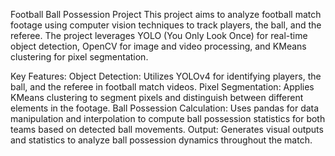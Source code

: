 Football Ball Possession Project
This project aims to analyze football match footage using computer vision techniques to track players, the ball, and the referee. The project leverages YOLO (You Only Look Once) for real-time object detection, OpenCV for image and video processing, and KMeans clustering for pixel segmentation.

Key Features:
Object Detection: Utilizes YOLOv4 for identifying players, the ball, and the referee in football match videos.
Pixel Segmentation: Applies KMeans clustering to segment pixels and distinguish between different elements in the footage.
Ball Possession Calculation: Uses pandas for data manipulation and interpolation to compute ball possession statistics for both teams based on detected ball movements.
Output: Generates visual outputs and statistics to analyze ball possession dynamics throughout the match.
